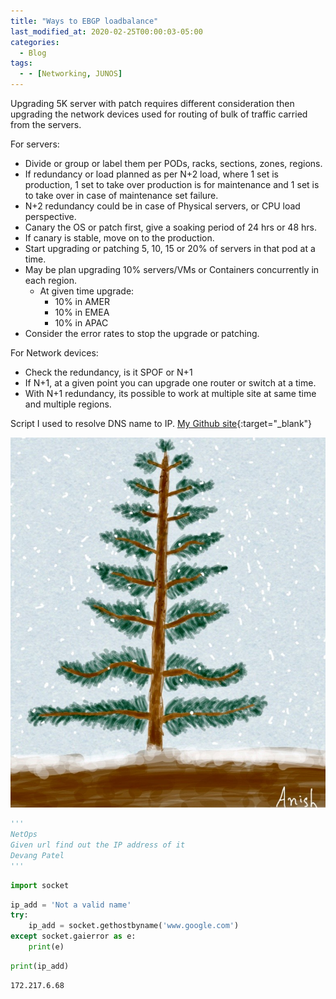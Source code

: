 ```yaml
---
title: "Ways to EBGP loadbalance"
last_modified_at: 2020-02-25T00:00:03-05:00
categories:
  - Blog
tags:
  - - [Networking, JUNOS]
---
```


Upgrading 5K server with patch requires different consideration then upgrading the network devices used for routing of bulk of traffic carried from the  servers.

For servers:
 - Divide or group or label them per PODs, racks, sections, zones, regions.
 - If redundancy or load planned as per N+2 load, where 1 set is production, 1 set to take over production is for maintenance and 1 set is to take over in case of maintenance set failure.
 - N+2 redundancy could be in case of Physical servers, or CPU load perspective.
 - Canary the OS or patch first, give a soaking period of 24 hrs or 48 hrs.
 - If canary is stable, move on to the production.
 - Start upgrading or patching 5, 10, 15 or 20% of servers in that pod at a time.
 - May be plan upgrading 10% servers/VMs or Containers concurrently in each region.
   - At given time upgrade:
     - 10% in AMER
     - 10% in EMEA
     - 10% in APAC
- Consider the error rates to stop the upgrade or patching.

For Network devices:
- Check the redundancy, is it SPOF or N+1
- If N+1, at a given point you can upgrade one router or switch at a time.
- With N+1 redundancy, its possible to work at multiple site at same time and multiple regions. 

Script I used to resolve DNS name to IP.
[My Github site](https://devangnp.github.io/){:target="_blank"}

![Evergreen Tree with Snow](/assets/images/snow.jpg)

```python
'''
NetOps
Given url find out the IP address of it
Devang Patel
'''
```


```python
import socket
```


```python
ip_add = 'Not a valid name'
try:
    ip_add = socket.gethostbyname('www.google.com')
except socket.gaierror as e:
    print(e)
```


```python
print(ip_add)
```

    172.217.6.68

